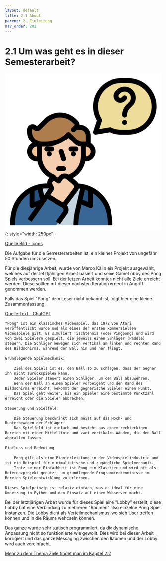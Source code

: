 ```yaml
---
layout: default
title: 2.1 About
parent: 2. Einleitung
nav_order: 201
---
```


# 2.1 Um was geht es in dieser Semesterarbeit?

![Question](../ressources/icons/question.png){: style="width: 250px" }

[Quelle Bild - Icons](../anhang/600-quellen.html#64-icons)

Die Aufgabe für die Semesterarbeiten ist, ein kleines Projekt von ungefähr 50 Stunden umzusetzen.

Für die diesjährige Arbeit, wurde von Marco Kälin ein Projekt ausgewählt, welches auf der letztjährigen Arbeit basiert und seine GameLobby des Pong Spiels verbessern soll. Bei der letzen Arbeit konnten nicht alle Ziele erreicht werden. Diese sollten mit dieser nächsten Iteration erneut in Angriff genommen werden.

Falls das Spiel "Pong" dem Leser nicht bekannt ist, folgt hier eine kleine Zusammenfassung:

[Quelle Text - ChatGPT](../anhang/600-quellen.html#621-chat-gpt)

```text
"Pong" ist ein klassisches Videospiel, das 1972 von Atari veröffentlicht wurde und als eines der ersten kommerziellen Videospiele gilt. Es simuliert Tischtennis (oder Pingpong) und wird von zwei Spielern gespielt, die jeweils einen Schläger (Paddle) steuern. Die Schläger bewegen sich vertikal am linken und rechten Rand des Bildschirms, während der Ball hin und her fliegt.

Grundlegende Spielmechanik:

    Ziel des Spiels ist es, den Ball so zu schlagen, dass der Gegner ihn nicht zurückspielen kann.
    Jeder Spieler steuert einen Schläger, um den Ball abzuwehren.
    Wenn der Ball an einem Spieler vorbeigeht und den Rand des Bildschirms erreicht, bekommt der gegnerische Spieler einen Punkt.
    Das Spiel geht weiter, bis ein Spieler eine bestimmte Punktzahl erreicht oder die Spieler abbrechen.

Steuerung und Spielfeld:

    Die Steuerung beschränkt sich meist auf das Hoch- und Runterbewegen der Schläger.
    Das Spielfeld ist einfach und besteht aus einem rechteckigen Bereich mit einer Mittellinie und zwei vertikalen Wänden, die den Ball abprallen lassen.

Einfluss und Bedeutung:

    Pong gilt als eine Pionierleistung in der Videospielindustrie und ist ein Beispiel für minimalistische und zugängliche Spielmechanik.
    Trotz seiner Einfachheit ist Pong ein Klassiker und wird oft als Referenzprojekt genutzt, um grundlegende Programmierkenntnisse im Bereich Spieleentwicklung zu erlernen.

Dieses Spielprinzip ist relativ einfach, was es ideal für eine Umsetzung in Python und den Einsatz auf einem Webserver macht.
```

Bei der letztjärigen Arbeit wurde für dieses Spiel eine "Lobby" erstellt, diese Lobby hat eine Verbindung zu mehreren "Räumen" also einzelne Pong Spiel Instanzen. Die Lobby dient als Verteilmechanismus, wo sich User treffen können und in die Räume wehcseln können.

Das ganze wurde sehr statisch programmiert, da die dynamische Anpassung nicht so funktionierte wie gewollt. Dies wird bei dieser Arbeit korrigiert und das ganze Messaging zwischen den Räumen und der Lobby wird auch vereinfacht.

[Mehr zu dem Thema Ziele findet man im Kapitel 2.2](./202-ziele.html)
